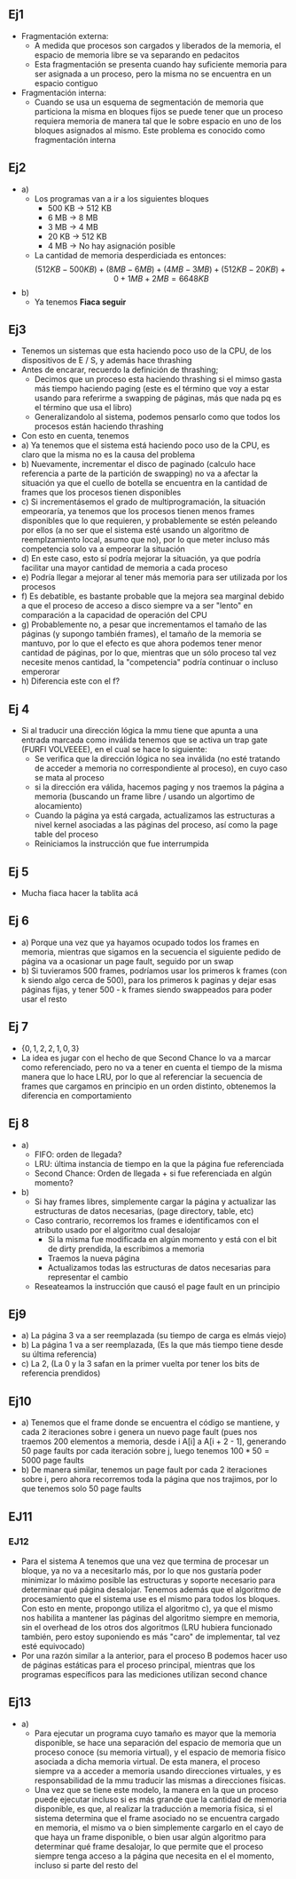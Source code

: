 ## Ej1
- Fragmentación externa:
	- A medida que procesos son cargados y liberados de la memoria, el espacio de memoria libre se va separando en pedacitos
	- Esta fragmentación se presenta cuando hay suficiente memoria para ser asignada a un proceso, pero la misma no se encuentra en un espacio contiguo
- Fragmentación interna:
	- Cuando se usa un esquema de segmentación de memoria que particiona la misma en bloques fijos se puede tener que un proceso requiera memoria de manera tal que le sobre espacio en uno de los bloques asignados al mismo.  Este problema es conocido como fragmentación interna

## Ej2
- a) 
	- Los programas van a ir a los siguientes bloques
		- 500 KB -> 512 KB
		- 6 MB -> 8 MB
		- 3 MB -> 4 MB
		- 20 KB -> 512 KB
		- 4 MB ->  No hay asignación posible
	- La cantidad de memoria desperdiciada es entonces: $$(512 KB - 500KB) + (8 MB - 6 MB) + (4 MB - 3MB) + (512 KB - 20 KB) + 0 + 1 MB + 2 MB = 6648 KB$$
- b) 
	- Ya tenemos **Fiaca seguir**

## Ej3
- Tenemos un sistemas que esta haciendo poco uso de la CPU, de los dispositivos de E / S, y además hace thrashing
- Antes de encarar, recuerdo la definición de thrashing;
	- Decimos que un proceso esta haciendo thrashing si el mimso gasta más tiempo haciendo paging (este es el término que voy a estar usando para referirme a swapping de páginas, más que nada pq es el término que usa el libro)
	- Generalizandolo al sistema, podemos pensarlo como que todos los procesos están haciendo thrashing
- Con esto en cuenta, tenemos
- a) Ya tenemos que el sistema está haciendo poco uso de la CPU, es claro que la misma no es la causa del problema
- b) Nuevamente, incrementar el disco de paginado (calculo hace referencia a parte de la partición de swapping) no va a afectar la situación ya que el cuello de botella se encuentra en la cantidad de frames que los procesos tienen disponibles
- c) Si incrementásemos el grado de multiprogramación, la situación empeoraría, ya tenemos que los procesos tienen menos frames disponibles que lo que requieren, y probablemente se estén peleando por ellos (a no ser que el sistema esté usando un algoritmo de reemplzamiento local, asumo que no), por lo que meter incluso más competencia solo va a empeorar la situación
- d) En este caso, esto sí podría mejorar la situación, ya que podría facilitar una mayor cantidad de memoria a cada proceso
- e) Podría llegar a mejorar al tener más memoria para ser utilizada por los procesos
- f) Es debatible, es bastante probable que la mejora sea marginal debido a que el proceso de acceso a disco siempre va a ser "lento" en comparación a la capacidad de operación del CPU
- g) Probablemente no, a pesar que incrementamos el tamaño de las páginas (y supongo también frames), el tamaño de la memoria se mantuvo, por lo que el efecto es que ahora podemos tener menor cantidad de páginas, por lo que, mientras que un sólo proceso tal vez necesite menos cantidad, la "competencia" podría continuar o incluso emperorar
- h) Diferencia este con el f?
## Ej 4
- Si al traducir una dirección lógica la mmu tiene que apunta a una entrada marcada como inválida tenemos que se activa un trap gate (FURFI VOLVEEEE), en el cual se hace lo siguiente:
	- Se verifica que la dirección lógica no sea inválida (no esté tratando de acceder a memoria no correspondiente al proceso), en cuyo caso se mata al proceso
	- si la dirección era válida, hacemos paging y nos traemos la página a memoria (buscando un frame libre / usando un algortimo de alocamiento)
	- Cuando la página ya está cargada, actualizamos las estructuras a nivel kernel asociadas a las páginas del proceso, así como la page table del proceso
	- Reiniciamos la instrucción que fue interrumpida
## Ej 5
- Mucha fiaca hacer la tablita acá
## Ej 6
- a) Porque una vez que ya hayamos ocupado todos los frames en memoria, mientras que sigamos en la secuencia el siguiente pedido de página va a ocasionar un page fault, seguido por un swap
- b) Si tuvieramos 500 frames, podríamos usar los primeros k frames (con k siendo algo cerca de 500), para los primeros k paginas y dejar esas páginas fijas, y tener 500 - k frames siendo swappeados para poder usar el resto 

## Ej 7
- $\{ 0,1,2, 2, 1, 0, 3 \}$
- La idea es jugar con el hecho de que Second Chance lo va a marcar como referenciado, pero no va a tener en cuenta el tiempo de la misma manera que lo hace LRU, por lo que al referenciar la secuencia de frames que cargamos en principio en un orden distinto, obtenemos la diferencia en comportamiento
## Ej 8
- a) 
	- FIFO: orden de llegada?
	- LRU: última instancia de tiempo en la que la página fue referenciada
	- Second Chance: Orden de llegada + si fue referenciada en algún momento?
- b) 
	- Si hay frames libres, simplemente cargar la página y actualizar las estructuras de datos necesarias,  (page directory, table, etc)
	- Caso contrario, recorremos los frames e identificamos con el atributo usado por el algoritmo cual desalojar
		- Si la misma fue modificada en algún momento y está con el bit de dirty prendida, la escribimos a memoria
		- Traemos la nueva página
		- Actualizamos todas las estructuras de datos necesarias para representar el cambio 
	- Reseateamos la instrucción que causó el page fault en un principio

## Ej9
- a) La página 3 va a ser reemplazada (su tiempo de carga es elmás viejo)
- b) La página 1 va a ser reemplazada, (Es la que más tiempo tiene desde su última referencia)
- c) La 2, (La 0 y la 3 safan en la primer vuelta por tener los bits de referencia prendidos)
## Ej10
- a) Tenemos que el frame donde se encuentra el código se mantiene, y cada 2 iteraciones sobre i genera un nuevo page fault (pues nos traemos 200 elementos a memoria, desde i A[i] a A[i + 2 - 1], generando 50 page faults por cada iteración sobre j, luego tenemos $100 * 50 = 5000$ page faults 
- b) De manera similar, tenemos un page fault por cada 2 iteraciones sobre i, pero ahora recorremos toda la página que nos trajimos, por lo que tenemos solo 50 page faults
## EJ11

### EJ12
- Para el sistema A tenemos que una vez que termina de procesar un bloque, ya no va a necesitarlo más, por lo que nos gustaría poder minimizar lo máximo posible las estructuras y soporte necesario para determinar qué página desalojar. Tenemos además que el algoritmo de procesamiento que el sistema use es el mismo para todos los bloques. Con esto en mente, propongo utiliza el algoritmo c), ya que el mismo nos habilita a mantener las páginas del algoritmo siempre en memoria, sin el overhead de los otros dos algoritmos (LRU hubiera funcionado también, pero estoy suponiendo es más "caro" de implementar, tal vez esté equivocado)
- Por una razón similar a la anterior, para el proceso B podemos hacer uso de páginas estáticas para el proceso principal, mientras que los programas específicos para las mediciones utilizan second chance
## Ej13
- a) 
	- Para ejecutar un programa cuyo tamaño es mayor que la memoria disponible, se hace una separación del espacio de memoria que un proceso conoce (su memoria virtual), y el espacio de memoria físico asociada a dicha memoria virtual. De esta manera, el proceso siempre va a acceder a memoria usando direcciones virtuales, y es responsabilidad de la mmu traducir las mismas a direcciones físicas. 
	- Una vez que se tiene este modelo, la manera en la que un proceso puede ejecutar incluso si es más grande que la cantidad de memoria disponible, es que, al realizar la traducción a memoria física, si el sistema determina que el frame asociado no se encuentra cargado en memoria, el mismo va o bien simplemente cargarlo en el cayo de que haya un frame disponible, o bien usar algún algoritmo para determinar qué frame desalojar, lo que permite que el proceso siempre tenga acceso a la página que necesita en el el momento, incluso si parte del resto del 